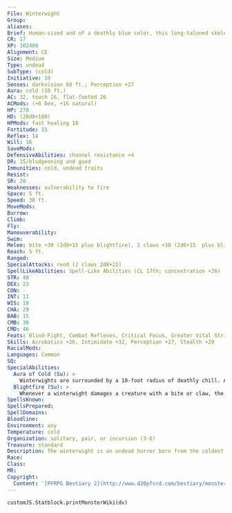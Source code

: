 ```yaml
---
File: Winterwight
Group: 
aliases: 
Brief: Human-sized and of a deathly blue color, this long-taloned skeletal creature is partially encased in jagged sheets of ice.
CR: 17
XP: 102400
Alignment: CE
Size: Medium
Type: undead
SubType: (cold)
Initiative: 10
Senses: darkvision 60 ft.; Perception +27
Aura: cold (10 ft.)
AC: 32, touch 16, flat-footed 26
ACMods: (+6 Dex, +16 natural)
HP: 270
HD: (20d8+180)
HPMods: fast healing 10
Fortitude: 15
Reflex: 14
Will: 16
SaveMods: 
DefensiveAbilities: channel resistance +4
DR: 15/bludgeoning and good
Immunities: cold, undead traits
Resist: 
SR: 28
Weaknesses: vulnerability to fire
Space: 5 ft.
Speed: 30 ft.
MoveMods: 
Burrow: 
Climb: 
Fly: 
Maneuverability: 
Swim: 
Melee: bite +30 (2d8+15 plus blightfire), 2 claws +30 (2d6+15  plus blightfire)
Reach: 5 ft.
Ranged: 
SpecialAttacks: rend (2 claws 2d8+22)
SpellLikeAbilities: Spell-Like Abilities (CL 17th; concentration +26)  Constant-air walk At will-cone of cold (DC 24), dimension door, greater dispel magic, sleet storm, wall of ice  3/day-polar ray  1/day-control weather
STR: 40
DEX: 23
CON: -
INT: 11
WIS: 18
CHA: 29
BAB: 15
CMB: 30
CMD: 46
Feats: Blind-Fight, Combat Reflexes, Critical Focus, Greater Vital Strike, Improved Initiative, Improved Vital Strike, Lightning Reflexes, Power Attack, Staggering Critical, Vital Strike
Skills: Acrobatics +26, Intimidate +32, Perception +27, Stealth +29
RacialMods: 
Languages: Common
SQ: 
SpecialAbilities:
  Aura of Cold (Su): >
    Winterwights are surrounded by a 10-foot radius of deathly chill. Any creatures within this area during the winterwight's turn takes 2d10 points of cold damage. All creatures of the cold subtype within this area (including the winterwight) are treated as having fast healing 10.
  Blightfire (Su): >
    Whenever a winterwight damages a creature with a bite or claw, the wound erupts with tongues of black fire. For the next 5 rounds, the victim must make a DC 29 Fortitude saving throw at the start of its turn or take 1d6 points of Constitution drain. The winterwight gains 10 temporary hit points each time the creature fails a saving throw against blightfire. A creature cannot be affected by more than one instance of blightfire at a time. The save DC is Charisma-based.
SpellsKnown: 
SpellsPrepared: 
SpellDomains: 
Bloodline: 
Environment: any
Temperature: cold
Organization: solitary, pair, or incursion (3-6)
Treasure: standard
Description: The winterwight is an undead horror born from the coldest depths of the negative energy plane. Infused with the dark, cold magic that permeates this realm of death, the winterwight takes the form of a skeleton coated in armor of jagged ice.  Though it resembles an ordinary skeleton from a distance, the winterwight's frame is much sturdier than the average humanoid's, its frozen armor intertwining with its bone structure to form an incredibly hardy chassis. Sometimes called hatewraiths because of their insatiable lust for suffering, these frozen horrors are often found in areas that suffer from magical cold or frozen climates.  Winterwights are 7 feet tall and weigh 250 pounds.
Race: 
Class: 
MR: 
Copyright:
  Content: '[PFRPG Bestiary 2](http://www.d20pfsrd.com/bestiary/monster-listings/undead/winterwight)'
---
```

```dataviewjs
customJS.Statblock.printMonsterWiki(dv)
```

